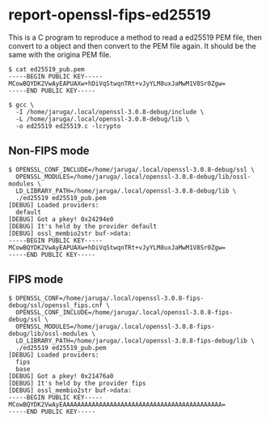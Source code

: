 # report-openssl-fips-ed25519

This is a C program to reproduce a method to read a ed25519 PEM file, then convert to a object and then convert to the PEM file again. It should be the same with the origina PEM file.

```
$ cat ed25519_pub.pem
-----BEGIN PUBLIC KEY-----
MCowBQYDK2VwAyEAPUAXw+hDiVqStwqnTRt+vJyYLM8uxJaMwM1V8Sr0Zgw=
-----END PUBLIC KEY-----
```

```
$ gcc \
  -I /home/jaruga/.local/openssl-3.0.8-debug/include \
  -L /home/jaruga/.local/openssl-3.0.8-debug/lib \
  -o ed25519 ed25519.c -lcrypto
```

## Non-FIPS mode

```
$ OPENSSL_CONF_INCLUDE=/home/jaruga/.local/openssl-3.0.8-debug/ssl \
  OPENSSL_MODULES=/home/jaruga/.local/openssl-3.0.8-debug/lib/ossl-modules \
  LD_LIBRARY_PATH=/home/jaruga/.local/openssl-3.0.8-debug/lib \
  ./ed25519 ed25519_pub.pem
[DEBUG] Loaded providers:
  default
[DEBUG] Got a pkey! 0x24294e0
[DEBUG] It's held by the provider default
[DEBUG] ossl_membio2str buf->data:
-----BEGIN PUBLIC KEY-----
MCowBQYDK2VwAyEAPUAXw+hDiVqStwqnTRt+vJyYLM8uxJaMwM1V8Sr0Zgw=
-----END PUBLIC KEY-----
```

## FIPS mode

```
$ OPENSSL_CONF=/home/jaruga/.local/openssl-3.0.8-fips-debug/ssl/openssl_fips.cnf \
  OPENSSL_CONF_INCLUDE=/home/jaruga/.local/openssl-3.0.8-fips-debug/ssl \
  OPENSSL_MODULES=/home/jaruga/.local/openssl-3.0.8-fips-debug/lib/ossl-modules \
  LD_LIBRARY_PATH=/home/jaruga/.local/openssl-3.0.8-fips-debug/lib \
  ./ed25519 ed25519_pub.pem
[DEBUG] Loaded providers:
  fips
  base
[DEBUG] Got a pkey! 0x21476a0
[DEBUG] It's held by the provider fips
[DEBUG] ossl_membio2str buf->data:
-----BEGIN PUBLIC KEY-----
MCowBQYDK2VwAyEAAAAAAAAAAAAAAAAAAAAAAAAAAAAAAAAAAAAAAAAAAAA=
-----END PUBLIC KEY-----
```
